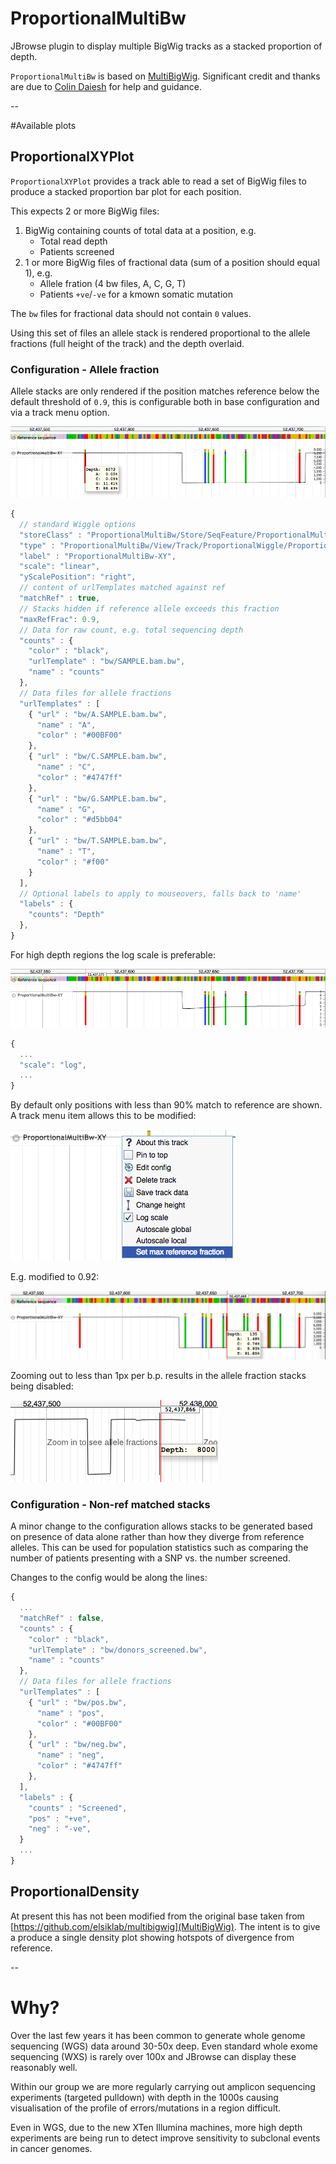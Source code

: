 # ProportionalMultiBw
JBrowse plugin to display multiple BigWig tracks as a stacked proportion of depth.

`ProportionalMultiBw` is based on [MultiBigWig](https://github.com/elsiklab/multibigwig).  Significant credit and thanks are due to [Colin Daiesh](https://github.com/cmdcolin) for help and guidance.

--

#Available plots

## ProportionalXYPlot

`ProportionalXYPlot` provides a track able to read a set of BigWig files to produce a stacked proportion bar plot for each position.

This expects 2 or more BigWig files:

1. BigWig containing counts of total data at a position, e.g.
    * Total read depth
    * Patients screened
2. 1 or more BigWig files of fractional data (sum of a position should equal 1), e.g.
    * Allele fration (4 bw files, A, C, G, T)
    * Patients `+ve`/`-ve` for a kmown somatic mutation


The `bw` files for fractional data should not contain `0` values.

Using this set of files an allele stack is rendered proportional to the allele fractions (full height of the track) and the depth overlaid.



### Configuration - Allele fraction

Allele stacks are only rendered if the position matches reference below the default threshold of `0.9`, this is configurable both in base configuration and via a track menu option.

![ProportionalXYPlot native scale](img/XY.png)

```js
{
  // standard Wiggle options
  "storeClass" : "ProportionalMultiBw/Store/SeqFeature/ProportionalMultiBw",
  "type" : "ProportionalMultiBw/View/Track/ProportionalWiggle/ProportionalXYPlot",
  "label" : "ProportionalMultiBw-XY",
  "scale": "linear",
  "yScalePosition": "right",
  // content of urlTemplates matched against ref
  "matchRef" : true,
  // Stacks hidden if reference allele exceeds this fraction
  "maxRefFrac": 0.9,
  // Data for raw count, e.g. total sequencing depth
  "counts" : {
    "color" : "black",
    "urlTemplate" : "bw/SAMPLE.bam.bw",
    "name" : "counts"
  },
  // Data files for allele fractions
  "urlTemplates" : [
    { "url" : "bw/A.SAMPLE.bam.bw",
      "name" : "A",
      "color" : "#00BF00"
    },
    { "url" : "bw/C.SAMPLE.bam.bw",
      "name" : "C",
      "color" : "#4747ff"
    },
    { "url" : "bw/G.SAMPLE.bam.bw",
      "name" : "G",
      "color" : "#d5bb04"
    },
    { "url" : "bw/T.SAMPLE.bam.bw",
      "name" : "T",
      "color" : "#f00"
    }
  ],
  // Optional labels to apply to mouseovers, falls back to 'name'
  "labels" : {
    "counts": "Depth"
  },
}
```

For high depth regions the log scale is preferable:

![ProportionalXYPlot log scale](img/log.png)

```js
{
  ...
  "scale": "log",
  ...
}
```
By default only positions with less than 90% match to reference are shown.  A track menu item allows this to be modified:

![ProportionalXYPlot max fraction dialoge](img/maxFrac.png)

E.g. modified to 0.92:

![ProportionalXYPlot max fraction 0.92](img/maxFrac92pct.png)

Zooming out to less than 1px per b.p. results in the allele fraction stacks being disabled:

![ProportionalXYPlot less than 1 px per b.p.](img/lt1pxPerBp.png)

### Configuration - Non-ref matched stacks

A minor change to the configuration allows stacks to be generated based on presence of data alone rather than how they diverge from reference alleles.  This can be used for population statistics such as comparing the number of patients presenting with a SNP vs. the number screened.

Changes to the config would be along the lines:

```js
{
  ...
  "matchRef" : false,
  "counts" : {
    "color" : "black",
    "urlTemplate" : "bw/donors_screened.bw",
    "name" : "counts"
  },
  // Data files for allele fractions
  "urlTemplates" : [
    { "url" : "bw/pos.bw",
      "name" : "pos",
      "color" : "#00BF00"
    },
    { "url" : "bw/neg.bw",
      "name" : "neg",
      "color" : "#4747ff"
    },
  ],
  "labels" : {
    "counts" : "Screened",
    "pos" : "+ve",
    "neg" : "-ve",
  }
  ...
}
```

## ProportionalDensity

At present this has not been modified from the original base taken from [https://github.com/elsiklab/multibigwig](MultiBigWig).  The intent is to give a produce a single density plot showing hotspots of divergence from reference.

--

# Why?
Over the last few years it has been common to generate whole genome sequencing (WGS) data
around 30-50x deep.  Even standard whole exome sequencing (WXS) is rarely over 100x and
JBrowse can display these reasonably well.

Within our group we are more regularly carrying out amplicon sequencing experiments (targeted pulldown)
with depth in the 1000s causing visualisation of the profile of errors/mutations in a region difficult.

Even in WGS, due to the new XTen Illumina machines, more high depth experiments are being run to detect
improve sensitivity to subclonal events in cancer genomes.


